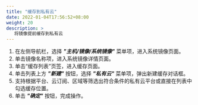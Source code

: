 ```yaml
---
title: "缓存到私有云"
date: 2022-01-04T17:56:52+08:00
weight: 20
description: >  
   将镜像提前缓存到私有云
---
```


1. 在左侧导航栏，选择 **_"主机/镜像/系统镜像"_** 菜单项，进入系统镜像页面。
2. 单击镜像名称项，进入系统镜像详情页面。
2. 单击“缓存列表”页签，进入缓存页面。
3. 单击列表上方 **_"新建"_** 按钮，选择 **_"私有云"_** 菜单项，弹出新建缓存对话框。
4. 支持根据平台、云订阅、区域等筛选出符合条件的私有云平台或直接在列表中勾选缓存位置。
5. 单击 **_"确定"_** 按钮，完成操作。